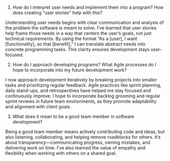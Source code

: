 1. How do I interpret user needs and implement them into a program? How does creating “user stories” help with this?

Understanding user needs begins with clear communication and analysis of the problem the software is meant to solve. I’ve learned that user stories help frame those needs in a way that centers the user’s goals, not just technical requirements. By using the format “As a [user], I want [functionality], so that [benefit],” I can translate abstract needs into concrete programming tasks. This clarity ensures development stays user-focused.

2. How do I approach developing programs? What Agile processes do I hope to incorporate into my future development work?

I now approach development iteratively by breaking projects into smaller tasks and prioritizing regular feedback. Agile practices like sprint planning, daily stand-ups, and retrospectives have helped me stay focused and continuously improve. I hope to incorporate backlog grooming and regular sprint reviews in future team environments, as they promote adaptability and alignment with client goals.

3. What does it mean to be a good team member in software development?

Being a good team member means actively contributing code and ideas, but also listening, collaborating, and helping remove roadblocks for others. It’s about transparency—communicating progress, owning mistakes, and delivering work on time. I’ve also learned the value of empathy and flexibility when working with others on a shared goal.
